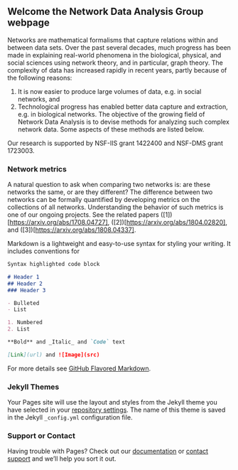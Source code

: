 ## Welcome the Network Data Analysis Group webpage

Networks are mathematical formalisms that capture relations within and between data sets. Over the past several decades, much progress has been made in explaining real-world phenomena in the biological, physical, and social sciences using network theory, and in particular, graph theory. The complexity of data has increased rapidly in recent years, partly because of the following reasons: 
1. It is now easier to produce large volumes of data, e.g. in social networks, and 
2. Technological progress has enabled better data capture and extraction, e.g. in biological networks. The objective of the growing field of Network Data Analysis is to devise methods for analyzing such complex network data. Some aspects of these methods are listed below.

Our research is supported by NSF-IIS grant 1422400 and NSF-DMS grant 1723003.

### Network metrics
A natural question to ask when comparing two networks is: are these networks the same, or are they different? The difference between two networks can be formally quantified by developing metrics on the collections of all networks. Understanding the behavior of such metrics is one of our ongoing projects. See the related papers ([1])[https://arxiv.org/abs/1708.04727], ([2])[https://arxiv.org/abs/1804.02820], and ([3])[https://arxiv.org/abs/1808.04337].



Markdown is a lightweight and easy-to-use syntax for styling your writing. It includes conventions for

```markdown
Syntax highlighted code block

# Header 1
## Header 2
### Header 3

- Bulleted
- List

1. Numbered
2. List

**Bold** and _Italic_ and `Code` text

[Link](url) and ![Image](src)
```

For more details see [GitHub Flavored Markdown](https://guides.github.com/features/mastering-markdown/).

### Jekyll Themes

Your Pages site will use the layout and styles from the Jekyll theme you have selected in your [repository settings](https://github.com/ndag/ndag.github.io/settings). The name of this theme is saved in the Jekyll `_config.yml` configuration file.

### Support or Contact

Having trouble with Pages? Check out our [documentation](https://help.github.com/categories/github-pages-basics/) or [contact support](https://github.com/contact) and we’ll help you sort it out.
